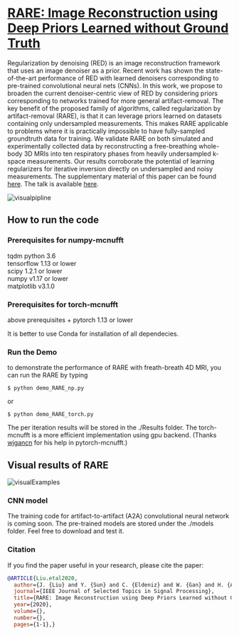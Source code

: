 # [RARE: Image Reconstruction using Deep Priors Learned without Ground Truth](https://ieeexplore.ieee.org/abstract/document/9103213)

Regularization by denoising (RED) is an image reconstruction framework that uses an image denoiser as a prior. Recent work has shown the state-of-the-art performance of RED with learned denoisers corresponding to pre-trained convolutional neural nets (CNNs). In this work, we propose to broaden the current denoiser-centric view of RED by considering priors corresponding to networks trained for more general artifact-removal. The key benefit of the proposed family of algorithms, called regularization by artifact-removal (RARE), is that it can leverage priors learned on datasets containing only undersampled measurements. This makes RARE applicable to problems where it is practically impossible to have fully-sampled groundtruth data for training. We validate RARE on both simulated and experimentally collected data by reconstructing a free-breathing whole-body 3D MRIs into ten respiratory phases from heavily undersampled k-space measurements. Our results corroborate the potential of learning regularizers for iterative inversion directly on undersampled and noisy measurements. The supplementary material of this paper can be found [here](https://wustl.app.box.com/s/bntylvjqets7dhhf7tm83io7k90r6193). The talk is available [here](https://www.youtube.com/watch?v=dOqNbsQbpxc).

![visualpipline](figs/pipline.png "Visual illustration of reconstructed images of RARE")

## How to run the code

### Prerequisites for numpy-mcnufft

tqdm
python 3.6  
tensorflow 1.13 or lower  
scipy 1.2.1 or lower  
numpy v1.17 or lower  
matplotlib v3.1.0
### Prerequisites for torch-mcnufft

above prerequisites +
pytorch 1.13 or lower

It is better to use Conda for installation of all dependecies.

### Run the Demo

to demonstrate the performance of RARE with freath-breath 4D MRI, you can run the RARE by typing

```
$ python demo_RARE_np.py
```

or

```
$ python demo_RARE_torch.py
```

The per iteration results will be stored in the ./Results folder. The torch-mcnufft is a more efficient implementation using gpu backend. (Thanks [wjgancn](https://github.com/wjgancn) for his help in pytorch-mcnufft.)

Visual results of RARE
----------
![visualExamples](figs/rareVSn2n.png "Visual illustration of reconstructed images of RARE")

### CNN model
The training code for artifact-to-artifact (A2A) convolutional neural network is coming soon. The pre-trained models are stored under the ./models folder. Feel free to download and test it.

### Citation
If you find the paper useful in your research, please cite the paper:
```BibTex
@ARTICLE{Liu.etal2020,
  author={J. {Liu} and Y. {Sun} and C. {Eldeniz} and W. {Gan} and H. {An} and U. S. {Kamilov}},
  journal={IEEE Journal of Selected Topics in Signal Processing}, 
  title={RARE: Image Reconstruction using Deep Priors Learned without Ground Truth}, 
  year={2020},
  volume={},
  number={},
  pages={1-1},}

```
